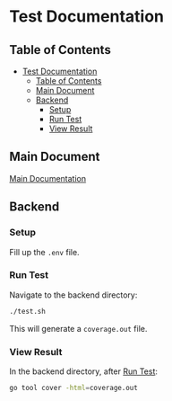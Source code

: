 # Test Documentation

## Table of Contents

- [Test Documentation](#test-documentation)
  - [Table of Contents](#table-of-contents)
  - [Main Document](#main-document)
  - [Backend](#backend)
    - [Setup](#setup)
    - [Run Test](#run-test)
    - [View Result](#view-result)

## Main Document

[Main Documentation](../README.md)

## Backend

### Setup

Fill up the `.env` file.

### Run Test

Navigate to the backend directory:

```bash
./test.sh
```

This will generate a `coverage.out` file.

### View Result

In the backend directory, after [Run Test](#run-test):

```bash
go tool cover -html=coverage.out
```
